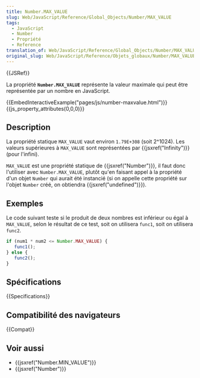 ```yaml
---
title: Number.MAX_VALUE
slug: Web/JavaScript/Reference/Global_Objects/Number/MAX_VALUE
tags:
  - JavaScript
  - Number
  - Propriété
  - Reference
translation_of: Web/JavaScript/Reference/Global_Objects/Number/MAX_VALUE
original_slug: Web/JavaScript/Reference/Objets_globaux/Number/MAX_VALUE
---
```


{{JSRef}}

La propriété **`Number.MAX_VALUE`** représente la valeur maximale qui peut être représentée par un nombre en JavaScript.

{{EmbedInteractiveExample("pages/js/number-maxvalue.html")}}{{js_property_attributes(0,0,0)}}

## Description

La propriété statique `MAX_VALUE` vaut environ `1.79E+308` (soit 2^1024). Les valeurs supérieures à `MAX_VALUE` sont représentées par {{jsxref("Infinity")}} (pour l'infini).

`MAX_VALUE` est une propriété statique de {{jsxref("Number")}}, il faut donc l'utiliser avec `Number.MAX_VALUE`, plutôt qu'en faisant appel à la propriété d'un objet `Number` qui aurait été instancié (si on appelle cette propriété sur l'objet `Number` créé, on obtiendra {{jsxref("undefined")}}).

## Exemples

Le code suivant teste si le produit de deux nombres est inférieur ou égal à `MAX_VALUE`, selon le résultat de ce test, soit on utilisera `func1`, soit on utilisera `func2`.

```js
if (num1 * num2 <= Number.MAX_VALUE) {
   func1();
} else {
   func2();
}
```

## Spécifications

{{Specifications}}

## Compatibilité des navigateurs

{{Compat}}

## Voir aussi

- {{jsxref("Number.MIN_VALUE")}}
- {{jsxref("Number")}}
